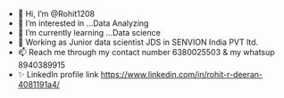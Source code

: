 - 👋 Hi, I’m @Rohit1208
- 👀 I’m interested in ...Data Analyzing
- 🌱 I’m currently learning ...Data science
- 💞️ Working as Junior data scientist JDS in SENVION India PVT ltd.
- 📫 Reach me through my contact number 6380025503 & my whatsup 8940389915 
- ✨ LinkedIn profile link https://www.linkedin.com/in/rohit-r-deeran-4081191a4/

<!---
Rohit1208/Rohit1208 is a ✨ special ✨ repository because its `README.md` (this file) appears on your GitHub profile.
You can click the Preview link to take a look at your changes.
--->
